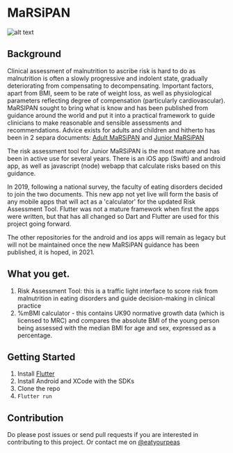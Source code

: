 # MaRSiPAN

![alt text](https://github.com/eatyourpeas/marsipan-flutter/blob/main/~/assets/images/marsipan_2019_alpha.png?raw=true)

## Background
Clinical assessment of malnutrition to ascribe risk is hard to do as malnutrition is often a slowly progressive and indolent state, gradually deteriorating from compensating to decompensating. Important factors, apart from BMI, seem to be rate of weight loss, as well as physiological parameters reflecting degree of compensation (particularly cardiovascular).
MaRSIPAN sought to bring what is know and has been published from guidance around the world and put it into a practical framework to guide clinicians to make reasonable and sensible assessments and recommendations. Advice exists for adults and children and hitherto has been in 2 separa documents: [Adult MaRSiPAN](https://www.rcpsych.ac.uk/docs/default-source/improving-care/better-mh-policy/college-reports/college-report-cr189.pdf?sfvrsn=6c2e7ada_2) and [Junior MaRSiPAN](https://www.rcpsych.ac.uk/docs/default-source/improving-care/better-mh-policy/college-reports/college-report-cr168.pdf)

The risk assessment tool for Junior MaRSiPAN is the most mature and has been in active use for several years. There is an iOS app (Swift) and android app, as well as javascript (node) webapp that calculate risks based on this guidance.

In 2019, following a national survey, the faculty of eating disorders decided to join the two documents. This new app not yet live will form the basis of any mobile apps that will act as a 'calculator' for the updated Risk Assessment Tool. Flutter was not a mature framework when first the apps were written, but that has all changed so Dart and Flutter are used for this project going forward. 

The other repositories for the android and ios apps will remain as legacy but will not be maintained once the new MaRSiPAN guidance has been published, it is hoped, in 2021.

## What you get.
1. Risk Assessment Tool: this is a traffic light interface to score risk from malnutrition in eating disorders and guide decision-making in clinical practice
2. %mBMI calculator - this contains UK90 normative growth data (which is licensed to MRC) and compares the absolute BMI of the young person being assessed with the median BMI for age and sex, expressed as a percentage.

## Getting Started

1. Install [Flutter](https://flutter.dev/?gclid=CjwKCAjwmrn5BRB2EiwAZgL9orOhV9LfnZa3VwJ_myl1TidQtNAb8tFEXB6cS5D46wfzScvje3o4MRoCrJgQAvD_BwE&gclsrc=aw.ds)
2. Install Android and XCode with the SDKs
3. Clone the repo
4. ```Flutter run```

## Contribution
Do please post issues or send pull requests if you are interested in contributing to this project. Or contact me on [@eatyourpeas](https://twitter.com/eatyourpeas)
